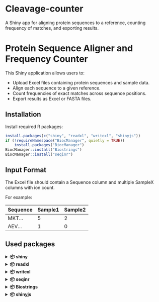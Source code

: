 # Cleavage-counter
A Shiny app for aligning protein sequences to a reference, counting frequency of matches, and exporting results.

# Protein Sequence Aligner and Frequency Counter

This Shiny application allows users to:

- Upload Excel files containing protein sequences and sample data.
- Align each sequence to a given reference.
- Count frequencies of exact matches across sequence positions.
- Export results as Excel or FASTA files.

## Installation

Install required R packages:

```R
install.packages(c("shiny", "readxl", "writexl", "shinyjs"))
if (!requireNamespace("BiocManager", quietly = TRUE))
    install.packages("BiocManager")
BiocManager::install("Biostrings")
BiocManager::install("seqinr")
```

## Input Format
The Excel file should contain a Sequence column and multiple SampleX columns with ion count.

For example:

| Sequence | Sample1 | Sample2 |
|----------|---------|---------|
| MKT...   | 5       | 2       |
| AEV...   | 1       | 0       |


## Used packages

<details> <summary><strong>📦 shiny</strong></summary>
Chang W, Cheng J, Allaire JJ, Xie Y, McPherson J (2023). shiny: Web Application Framework for R. R package version 1.8.0.
URL: https://CRAN.R-project.org/package=shiny

</details> <details> <summary><strong>📦 readxl</strong></summary>
Wickham H, Bryan J (2023). readxl: Read Excel Files. R package version 1.4.3.
URL: https://CRAN.R-project.org/package=readxl

</details> <details> <summary><strong>📦 writexl</strong></summary>
Ooms J (2024). writexl: Export Data Frames to Excel 'xlsx' Format. R package version 1.4.0.
URL: https://CRAN.R-project.org/package=writexl

</details> <details> <summary><strong>📦 seqinr</strong></summary>
Charif D, Lobry JR (2007). SeqinR 1.0-2: A Contributed Package to the R Project for Statistical Computing Devoted to Biological Sequences Retrieval and Analysis. In Bastolla U, Porto M, Roman HE, Vendruscolo M (eds.), Structural Approaches to Sequence Evolution: Molecules, Networks, Populations, Biological and Medical Physics, Biomedical Engineering, Springer-Verlag, pp. 207-232.
URL: https://CRAN.R-project.org/package=seqinr

</details> <details> <summary><strong>📦 Biostrings</strong></summary>
Pagès H, Aboyoun P, Gentleman R, DebRoy S (2024). Biostrings: Efficient manipulation of biological strings. R package version 2.72.0.
Bioconductor.
URL: https://bioconductor.org/packages/Biostrings

</details> <details> <summary><strong>📦 shinyjs</strong></summary>
Attali D (2021). shinyjs: Easily Improve the User Experience of Your Shiny Apps in Seconds. R package version 2.1.0.
URL: https://CRAN.R-project.org/package=shinyjs

</details>
